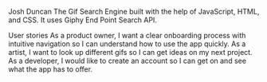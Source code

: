 Josh Duncan
The Gif Search Engine built with the help of JavaScript, HTML, and CSS. 
It uses Giphy End Point Search API.

User stories
As a product owner, I want a clear onboarding process with intuitive navigation so I can understand how to use the app quickly.
As a artist, I want to look up different gifs so I can get ideas on my next project.
As a developer, I would like to create an account so I can get on and see what the app has to offer.
